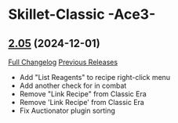 # Skillet-Classic  -Ace3-

## [2.05](https://github.com/b-morgan/Skillet-Classic/tree/2.05) (2024-12-01)
[Full Changelog](https://github.com/b-morgan/Skillet-Classic/compare/2.04...2.05) [Previous Releases](https://github.com/b-morgan/Skillet-Classic/releases)

- Add "List Reagents" to recipe right-click menu  
- Add another check for in combat  
- Remove "Link Recipe" from Classic Era  
- Remove 'Link Recipe' from Classic Era  
- Fix Auctionator plugin sorting  
